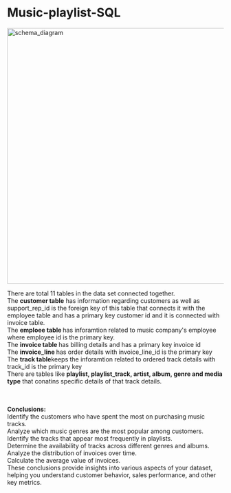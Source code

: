 # Music-playlist-SQL

<img width="594" alt="schema_diagram" src="https://github.com/121deepti/Music-playlist-SQL/assets/127064830/765e2c15-a349-436e-ae54-836f121c17c6">
<P></P>There are total 11 tables in the data set connected together.<BR>
The <B>customer table</B> has information regarding customers as well as support_rep_id is the foreign key of this table that connects it with the employee table and has a primary key customer id and it is connected with invoice table.<BR>
The <b>emploee table </b> has inforamtion related to music company's employee where employee id is the primary key.<br>
The <b>invoice table </b> has billing details and has a primary key invoice id<br>
The <b> invoice_line </b> has order details with invoice_line_id is the primary key<br>
The <b>track table</b>keeps the inforamtion related to ordered track details with track_id is the primary key<br>
There are tables like <b>playlist, playlist_track, artist, album, genre and media type</b> that conatins specific details of that track details.<br><br><br>

<b>Conclusions:<br></b>
Identify the customers who have spent the most on purchasing music tracks.<br>
Analyze which music genres are the most popular among customers.<br>
Identify the tracks that appear most frequently in playlists.<br>
Determine the availability of tracks across different genres and albums.<br>
Analyze the distribution of invoices over time.<br>
Calculate the average value of invoices.<br>
These conclusions provide insights into various aspects of your dataset, helping you understand customer behavior, sales performance, and other key metrics.

